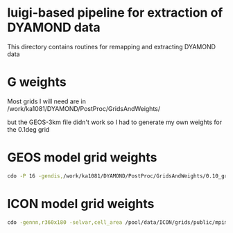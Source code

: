 # luigi-based pipeline for extraction of DYAMOND data

This directory contains routines for remapping and extracting DYAMOND data


# G weights

Most grids I will need are in /work/ka1081/DYAMOND/PostProc/GridsAndWeights/

but the GEOS-3km file didn't work so I had to generate my own weights for the 0.1deg grid

# GEOS model grid weights

```bash
cdo -P 16 -gendis,/work/ka1081/DYAMOND/PostProc/GridsAndWeights/0.10_grid.nc <GEOS-output-filepath> <output-weights-filename>
```

# ICON model grid weights

```bash
cdo -gennn,r360x180 -selvar,cell_area /pool/data/ICON/grids/public/mpim/0015/icon_grid_0015_R02B09_G.nc weigths.nc
```
